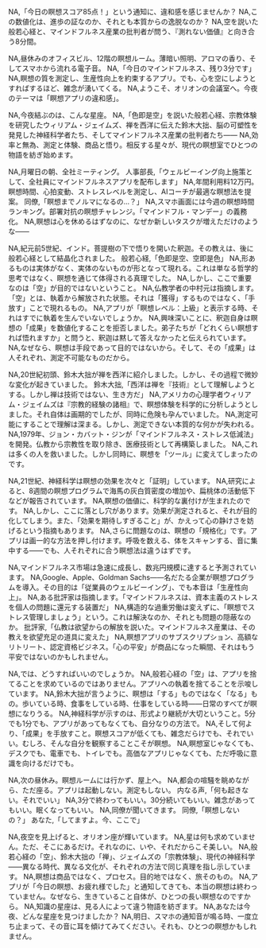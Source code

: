 NA,「今日の瞑想スコア85点！」という通知に、違和感を感じませんか？
NA,この数値化は、進歩の証なのか、それとも本質からの逸脱なのか？
NA,空を説いた般若心経と、マインドフルネス産業の批判者が問う、『測れない価値』と向き合う8分間。

NA,昼休みのオフィスビル、12階の瞑想ルーム。薄暗い照明、アロマの香り、そしてスマホから流れる電子音。
NA,「今日のマインドフルネス、残り3分です」
NA,瞑想の質を測定し、生産性向上を約束するアプリ。でも、心を空にしようとすればするほど、雑念が湧いてくる。
NA,ようこそ、オリオンの会議室へ。今夜のテーマは「瞑想アプリの違和感」。

NA,今夜結ぶのは、こんな星座。
NA,「色即是空」を説いた般若心経、宗教体験を研究したウィリアム・ジェイムズ、禅を西洋に伝えた鈴木大拙、脳の可塑性を発見した神経科学者たち、そしてマインドフルネス産業の批判者たち——
NA,効率と無為、測定と体験、商品と悟り。相反する星々が、現代の瞑想室でひとつの物語を紡ぎ始めます。

NA,月曜日の朝、全社ミーティング。
人事部長,「ウェルビーイング向上施策として、全社員にマインドフルネスアプリを配布します」
NA,年間利用料12万円。瞑想時間、心拍変動、ストレスレベルを測定し、AIコーチが最適な瞑想法を提案。
同僚,「瞑想までノルマになるの...？」
NA,スマホ画面には今週の瞑想時間ランキング。部署対抗の瞑想チャレンジ。「マインドフル・マンデー」の義務化。
NA,瞑想は心を休めるはずなのに、なぜか新しいタスクが増えただけのような——

NA,紀元前5世紀、インド。菩提樹の下で悟りを開いた釈迦。その教えは、後に般若心経として結晶化されました。
般若心経,「色即是空、空即是色」
NA,形あるものは実体がなく、実体のないものが形となって現れる。これは単なる哲学的思考ではなく、瞑想を通じて体得される真理でした。
NA,しかし、ここで重要なのは「空」が目的ではないということ。
NA,仏教学者の中村元は指摘します。「空」とは、執着から解放された状態。それは「獲得」するものではなく、「手放す」ことで現れるもの。
NA,アプリが「瞑想レベル：上級」と表示する時、それはすでに執着を生んでいないでしょうか。
NA,興味深いことに、釈迦自身は瞑想の「成果」を数値化することを拒否しました。弟子たちが「どれくらい瞑想すれば悟れますか」と問うと、釈迦は黙して答えなかったと伝えられています。
NA,なぜなら、瞑想は手段であって目的ではないから。そして、その「成果」は人それぞれ、測定不可能なものだから。

NA,20世紀初頭、鈴木大拙が禅を西洋に紹介しました。しかし、その過程で微妙な変化が起きていました。
鈴木大拙,「西洋は禅を『技術』として理解しようとする。しかし禅は技術ではない、生き方だ」
NA,アメリカの心理学者ウィリアム・ジェイムズは『宗教的経験の諸相』で、瞑想体験を科学的に分析しようとしました。それ自体は画期的でしたが、同時に危険も孕んでいました。
NA,測定可能にすることで理解は深まる。しかし、測定できない本質的な何かが失われる。
NA,1979年、ジョン・カバット・ジンが「マインドフルネス・ストレス低減法」を開発。仏教から宗教性を取り除き、医療技術として再構築しました。
NA,これは多くの人を救いました。しかし同時に、瞑想を「ツール」に変えてしまったのです。

NA,21世紀、神経科学は瞑想の効果を次々と「証明」しています。
NA,研究によると、8週間の瞑想プログラムで海馬の灰白質密度の増加や、扁桃体の活動低下などが報告されています。
NA,瞑想の価値に、科学的な裏付けが生まれたのです。
NA,しかし、ここに落とし穴があります。効果が測定されると、それが目的化してしまう。また、「効果を期待しすぎること」が、かえって心の静けさを妨げるという指摘もあります。
NA,さらに問題なのは、瞑想の「規格化」です。アプリは画一的な方法を押し付けます。呼吸を数える、体をスキャンする、音に集中する——でも、人それぞれに合う瞑想法は違うはずです。

NA,マインドフルネス市場は急速に成長し、数兆円規模に達すると予測されています。
NA,Google、Apple、Goldman Sachs——名だたる企業が瞑想プログラムを導入。その目的は「従業員のウェルビーイング」、でも本音は「生産性向上」。
NA,ある批評家は指摘します。「マインドフルネスは、資本主義のストレスを個人の問題に還元する装置だ」
NA,構造的な過重労働は変えずに、「瞑想でストレス管理しましょう」という。これは解決なのか、それとも問題の隠蔽なのか。
批評家,「仏教は欲望からの解放を説いた。マインドフルネス産業は、その教えを欲望充足の道具に変えた」
NA,瞑想アプリのサブスクリプション、高額なリトリート、認定資格ビジネス。「心の平安」が商品になった瞬間、それはもう平安ではないのかもしれません。

NA,では、どうすればいいのでしょうか。
NA,般若心経の「空」は、アプリを捨てることを求めているのではありません。アプリへの執着を捨てることを示唆しています。
NA,鈴木大拙が言うように、瞑想は「する」ものではなく「なる」もの。歩いている時、食事をしている時、仕事をしている時——日常のすべてが瞑想になりうる。
NA,神経科学が示すのは、形式より継続が大切ということ。5分でも1分でも、アプリがあってもなくても、自分なりの方法で。
NA,そして何より、「成果」を手放すこと。瞑想スコアが低くても、雑念だらけでも、それでいい。むしろ、そんな自分を観察することこそが瞑想。
NA,瞑想室じゃなくても、デスクでも、電車でも、トイレでも。高価なアプリじゃなくても、ただ呼吸に意識を向けるだけでも。

NA,次の昼休み。瞑想ルームには行かず、屋上へ。
NA,都会の喧騒を眺めながら、ただ座る。アプリは起動しない。測定もしない。
内なる声,「何も起きない。それでいい」
NA,3分で終わってもいい。30分続いてもいい。雑念があってもいい。眠くなってもいい。
NA,同僚が聞いてきます。
同僚,「瞑想しないの？」
あなた,「してますよ。今、ここで」

NA,夜空を見上げると、オリオン座が輝いています。
NA,星は何も求めていません。ただ、そこにあるだけ。それなのに、いや、それだからこそ美しい。
NA,般若心経の「空」、鈴木大拙の「禅」、ジェイムズの「宗教体験」、現代の神経科学——異なる時代、異なる文化が、それぞれの方法で同じ真理を指し示しています。
NA,瞑想は商品ではなく、プロセス。目的地ではなく、旅そのもの。
NA,アプリが「今日の瞑想、お疲れ様でした」と通知してきても、本当の瞑想は終わっていません。なぜなら、生きていること自体が、ひとつの長い瞑想なのですから。
NA,知識の星座は、見る人によって違う物語を紡ぎます。
NA,あなたは今夜、どんな星座を見つけましたか？
NA,明日、スマホの通知音が鳴る時、一度立ち止まって、その音に耳を傾けてみてください。それも、ひとつの瞑想かもしれません。